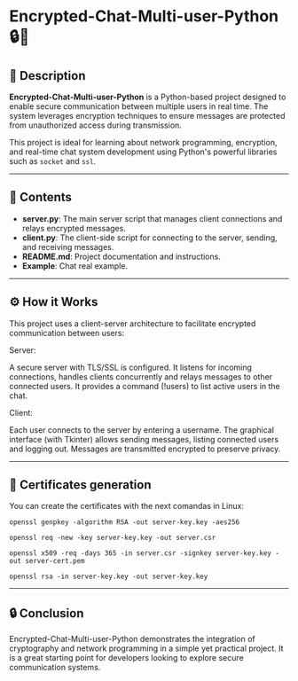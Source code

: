 <h1>Encrypted-Chat-Multi-user-Python 🔒💬</h1>


<h2>📜 Description</h2>

<p><strong>Encrypted-Chat-Multi-user-Python</strong> is a Python-based project designed to enable secure communication between multiple users in real time. The system leverages encryption techniques to ensure messages are protected from unauthorized access during transmission.</p>

<p>This project is ideal for learning about network programming, encryption, and real-time chat system development using Python's powerful libraries such as <code>socket</code> and <code>ssl</code>.</p>


---

<h2>📂 Contents</h2>

<ul>
  <li><strong>server.py</strong>: The main server script that manages client connections and relays encrypted messages.</li>
  <li><strong>client.py</strong>: The client-side script for connecting to the server, sending, and receiving messages.</li>
  <li><strong>README.md</strong>: Project documentation and instructions.</li>
  <li><strong>Example</strong>: Chat real example.</li>
</ul>

---

<h2>⚙️ How it Works</h2>

<p>This project uses a client-server architecture to facilitate encrypted communication between users:</p>
<p>Server:

A secure server with TLS/SSL is configured.
It listens for incoming connections, handles clients concurrently and relays messages to other connected users.
It provides a command (!users) to list active users in the chat.</p>
<p></p>
Client:

Each user connects to the server by entering a username.
The graphical interface (with Tkinter) allows sending messages, listing connected users and logging out.
Messages are transmitted encrypted to preserve privacy.</p>

---

<h2>🎥 Certificates generation</h2>
<p>You can create the certificates with the next comandas in Linux:</p>
<p><code>openssl genpkey -algorithm RSA -out server-key.key -aes256</code></p>
<p><code>openssl req -new -key server-key.key -out server.csr</code></p>
<p><code>openssl x509 -req -days 365 -in server.csr -signkey server-key.key -out server-cert.pem</code></p>
<p><code>openssl rsa -in server-key.key -out server-key.key </code></p>


---

<h2>🔒 Conclusion</h2>

<p>Encrypted-Chat-Multi-user-Python demonstrates the integration of cryptography and network programming in a simple yet practical project. It is a great starting point for developers looking to explore secure communication systems.</p>

